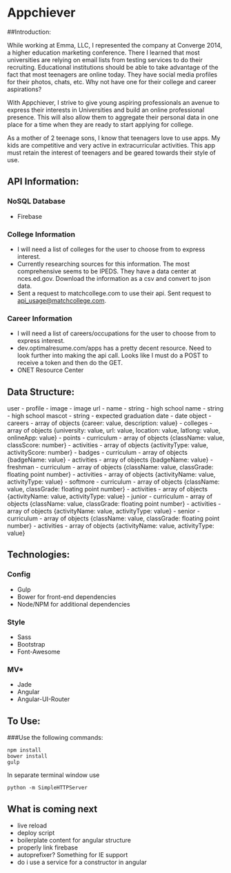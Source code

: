 # Appchiever

##Introduction:

While working at Emma, LLC, I represented the company at Converge 2014, a higher education marketing conference. There I learned that most universities are relying on email lists from testing services to do their recruiting. Educational institutions should be able to take advantage of the fact that most teenagers are online today. They have social media profiles for their photos, chats, etc. Why not have one for their college and career aspirations?

With Appchiever, I strive to give young aspiring professionals an avenue to express their interests in Universities and build an online professional presence. This will also allow them to aggregate their personal data in one place for a time when they are ready to start applying for college.

As a mother of 2 teenage sons, I know that teenagers love to use apps. My kids are competitive and very active in extracurricular activities. This app must retain the interest of teenagers and be geared towards their style of use.

## API Information:

### NoSQL Database
* Firebase

### College Information
* I will need a list of colleges for the user to choose from to express interest.
* Currently researching sources for this information. The most comprehensive seems to be IPEDS. They have a data center at nces.ed.gov. Download the information as a csv and convert to json data.
* Sent a request to matchcollege.com to use their api. Sent request to api_usage@matchcollege.com.

### Career Information
* I will need a list of careers/occupations for the user to choose from to express interest.
* dev.optimalresume.com/apps has a pretty decent resource. Need to look further into making the api call. Looks like I must do a POST to receive a token and then do the GET.
* ONET Resource Center

## Data Structure:

user  - profile   - image
                      - image url
                  - name
                      - string
                  - high school name
                      - string
                  - high school mascot
                      - string
                  - expected graduation date
                      - date object
      - careers
                  - array of objects {career: value, description: value}
      - colleges
                  - array of objects {university: value, url: value, location: value, latlong: value, onlineApp: value}
      - points
                  - curriculum
                      - array of objects {className: value, classScore: number}
                  - activities
                      - array of objects {activityType: value, activityScore: number}
      - badges
                  - curriculum
                      - array of objects {badgeName: value}
                  - activities
                      - array of objects {badgeName: value}
      - freshman
                  - curriculum
                      - array of objects {className: value, classGrade: floating point number}
                  - activities
                      - array of objects {activityName: value, activityType: value}
      - softmore
                  - curriculum
                      - array of objects {className: value, classGrade: floating point number}
                  - activities
                      - array of objects {activityName: value, activityType: value}
      - junior
                  - curriculum
                      - array of objects {className: value, classGrade: floating point number}
                  - activities
                      - array of objects {activityName: value, activityType: value}
      - senior
                  - curriculum
                      - array of objects {className: value, classGrade: floating point number}
                  - activities
                      - array of objects {activityName: value, activityType: value}



## Technologies:

### Config
* Gulp
* Bower for front-end dependencies
* Node/NPM for additional dependencies

### Style
* Sass
* Bootstrap
* Font-Awesome

### MV*
* Jade
* Angular
* Angular-UI-Router

## To Use:

###Use the following commands:
```
npm install
bower install
gulp
```
In separate terminal window use

```
python -m SimpleHTTPServer
```

## What is coming next
* live reload
* deploy script
* boilerplate content for angular structure
* properly link firebase
* autoprefixer? Something for IE support
* do i use a service for a constructor in angular

